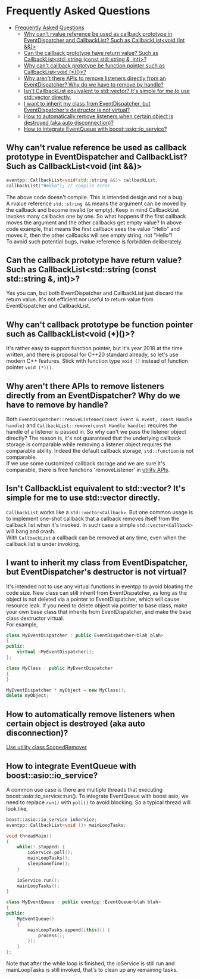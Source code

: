 # Frequently Asked Questions

- [Frequently Asked Questions](#frequently-asked-questions)
    - [Why can't rvalue reference be used as callback prototype in EventDispatcher and CallbackList? Such as CallbackList\<void (int \&\&)\>](#why-cant-rvalue-reference-be-used-as-callback-prototype-in-eventdispatcher-and-callbacklist-such-as-callbacklistvoid-int-)
    - [Can the callback prototype have return value? Such as CallbackList\<std::string (const std::string \&, int)\>?](#can-the-callback-prototype-have-return-value-such-as-callbackliststdstring-const-stdstring--int)
    - [Why can't callback prototype be function pointer such as CallbackList\<void (\*)()\>?](#why-cant-callback-prototype-be-function-pointer-such-as-callbacklistvoid-)
    - [Why aren't there APIs to remove listeners directly from an EventDispatcher? Why do we have to remove by handle?](#why-arent-there-apis-to-remove-listeners-directly-from-an-eventdispatcher-why-do-we-have-to-remove-by-handle)
    - [Isn't CallbackList equivalent to std::vector? It's simple for me to use std::vector directly.](#isnt-callbacklist-equivalent-to-stdvector-its-simple-for-me-to-use-stdvector-directly)
    - [I want to inherit my class from EventDispatcher, but EventDispatcher's destructor is not virtual?](#i-want-to-inherit-my-class-from-eventdispatcher-but-eventdispatchers-destructor-is-not-virtual)
    - [How to automatically remove listeners when certain object is destroyed (aka auto disconnection)?](#how-to-automatically-remove-listeners-when-certain-object-is-destroyed-aka-auto-disconnection)
    - [How to integrate EventQueue with boost::asio::io\_service?](#how-to-integrate-eventqueue-with-boostasioio_service)

## Why can't rvalue reference be used as callback prototype in EventDispatcher and CallbackList? Such as CallbackList<void (int &&)>

```c++
eventpp::CallbackList<void(std::string &&)> callbackList;
callbackList("Hello"); // compile error
```

The above code doesn't compile. This is intended design and not a bug.  
A rvalue reference `std::string &&` means the argument can be moved by the callback and become invalid (or empty). Keep in mind CallbackList invokes many callbacks one by one. So what happens if the first callback moves the argument and the other callbacks get empty value? In above code example, that means the first callback sees the value "Hello" and moves it, then the other callbacks will see empty string, not "Hello"!  
To avoid such potential bugs, rvalue reference is forbidden deliberately.

## Can the callback prototype have return value? Such as CallbackList<std::string (const std::string &, int)>?

Yes you can, but both EventDispatcher and CallbackList just discard the return value. It's not efficient nor useful to return value from EventDispatcher and CallbackList.

## Why can't callback prototype be function pointer such as CallbackList<void (*)()>?

It's rather easy to support function pointer, but it's year 2018 at the time written, and there is proposal for C++20 standard already, so let's use modern C++ features. Stick with function type `void ()` instead of function pointer `void (*)()`.

## Why aren't there APIs to remove listeners directly from an EventDispatcher? Why do we have to remove by handle?

Both `EventDispatcher::removeListener(const Event & event, const Handle handle)` and `CallbackList::remove(const Handle handle)` requires the handle of a listener is passed in. So why can't we pass the listener object directly? The reason is, it's not guaranteed that the underlying callback storage is comparable while removing a listener object requires the comparable ability. Indeed the default callback storage, `std::function` is not comparable.  
If we use some customized callback storage and we are sure it's comparable, there is free functions 'removeListener' in [utility APIs](eventutil.md).

## Isn't CallbackList equivalent to std::vector<Callback>? It's simple for me to use std::vector<Callback> directly.

`CallbackList` works like a `std::vector<Callback>`. But one common usage is to implement one-shot callback that a callback removes itself from the callback list when it's invoked. In such case a simple `std::vector<Callback>` will bang and crash.  
With `CallbackList` a callback can be removed at any time, even when the callback list is under invoking.

## I want to inherit my class from EventDispatcher, but EventDispatcher's destructor is not virtual?

It's intended not to use any virtual functions in eventpp to avoid bloating the code size. New class can still inherit from EventDispatcher, as long as the object is not deleted via a pointer to EventDispatcher, which will cause resource leak. If you need to delete object via pointer to base class, make your own base class that inherits from EventDispatcher, and make the base class destructor virtual.  
For example,  

```c++
class MyEventDispatcher : public EventDispatcher<blah blah>
{
public:
    virtual ~MyEventDispatcher();
};

class MyClass : public MyEventDispatcher
{
}

MyEventDispatcher * myObject = new MyClass();
delete myObject;
```

## How to automatically remove listeners when certain object is destroyed (aka auto disconnection)?  

[Use utility class ScopedRemover](scopedremover.md)

## How to integrate EventQueue with boost::asio::io_service?  

A common use case is there are multiple threads that executing boost::asio::io_service::run(). To integrate EventQueue with boost asio, we need to replace `run()` with `poll()` to avoid blocking. So a typical thread will look like,  

```c++
boost::asio::io_service ioService;
eventpp::CallbackList<void ()> mainLoopTasks;

void threadMain()
{
    while(! stopped) {
        ioService.poll();
        mainLoopTasks();
        sleepSomeTime();
    }
    
    ioService.run();
    mainLoopTasks();
}

class MyEventQueue : public eventpp::EventQueue<blah blah>
{
public:
    MyEventQueue()
    {
        mainLoopTasks.append([this]() {
            process();
        });
    }
};
```

Note that after the while loop is finished, the ioService is still run and mainLoopTasks is still invoked, that's to clean up any remaining tasks.
